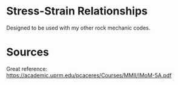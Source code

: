 # Stress-Strain Relationships
Designed to be used with my other rock mechanic codes.

# Sources
Great reference:
https://academic.uprm.edu/pcaceres/Courses/MMII/IMoM-5A.pdf